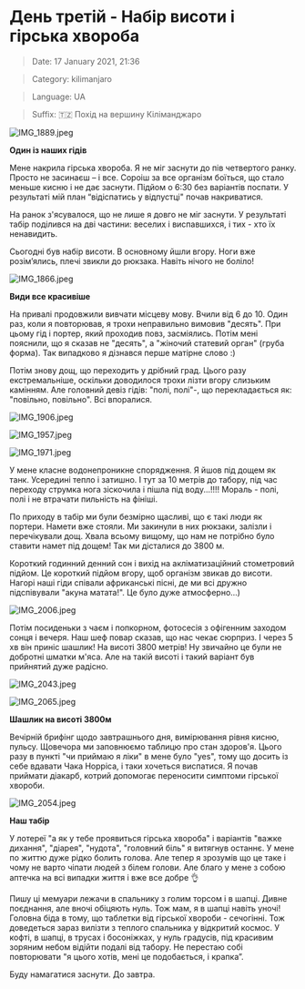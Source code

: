 # День третій - Набір висоти і гірська хвороба

> Date: 17 January 2021, 21:36

> Category: kilimanjaro

> Language: UA

> Suffix: 🇹🇿 Похід на вершину Кіліманджаро

![IMG_1889.jpeg](https://res.craft.do/user/full/b5a256f3-51ff-c8e5-10fe-9343b6a0451d/doc/A8A0DCCE-D6F8-4578-B050-D5C733B0551B/E7910FFC-CC15-49D3-93AB-80665FAF8E42_2/IMG_1889.jpeg)

**Один із наших гідів**

Мене накрила гірська хвороба. Я не міг заснути до пів четвертого ранку. Просто не засинаєш – і все. Сороіш за все організм боїться, що стало меньше кисню і не дає заснути. Підйом о 6:30 без варіантів поспати. У результаті мій план “відіспатись у відпустці" почав накриватися.

На ранок з'ясувалося, що не лише я довго не міг заснути. У результаті табір поділився на дві частини: веселих і виспавшихся, і тих - хто їх ненавидить.

Сьогодні був набір висоти. В основному йшли вгору. Ноги вже розім’ялись, плечі звикли до рюкзака. Навіть нічого не боліло!

![IMG_1866.jpeg](https://res.craft.do/user/full/b5a256f3-51ff-c8e5-10fe-9343b6a0451d/doc/A8A0DCCE-D6F8-4578-B050-D5C733B0551B/B5C1A7E8-8B48-49C1-9A1C-BC0D1ED86389_2/IMG_1866.jpeg)

**Види все красивіше**

На привалі продовжили вивчати місцеву мову. Вчили від 6 до 10. Один раз, коли я повторював, я трохи неправильно вимовив "десять". При цьому гід і портер, який проходив повз, засміялись. Потім мені пояснили, що я сказав не "десять", а "жіночий статевий орган" (груба форма). Так випадково я дізнався перше матірне слово :)

Потім знову дощ, що переходить у дрібний град. Цього разу екстремальніше, оскільки доводилося трохи лізти вгору слизьким камінням. Але головний девіз гідів: "полі, полі"-, що перекладається як: "повільно, повільно". Всі впоралися.

![IMG_1906.jpeg](https://res.craft.do/user/full/b5a256f3-51ff-c8e5-10fe-9343b6a0451d/doc/A8A0DCCE-D6F8-4578-B050-D5C733B0551B/867BCCF1-5BB3-447F-AE45-8CB048919301_2/IMG_1906.jpeg)

![IMG_1957.jpeg](https://res.craft.do/user/full/b5a256f3-51ff-c8e5-10fe-9343b6a0451d/doc/A8A0DCCE-D6F8-4578-B050-D5C733B0551B/FC2A29CA-8206-4774-A8CE-F08552274272_2/IMG_1957.jpeg)

![IMG_1971.jpeg](https://res.craft.do/user/full/b5a256f3-51ff-c8e5-10fe-9343b6a0451d/doc/A8A0DCCE-D6F8-4578-B050-D5C733B0551B/7015B43E-343F-4B7C-9F5F-42FE582E036C_2/IMG_1971.jpeg)

У мене класне водонепроникне спорядження. Я йшов під дощем як танк. Усередині тепло і затишно. І тут за 10 метрів до табору, під час переходу струмка нога зіскочила і пішла під воду...!!!! Мораль - полі, полі і не втрачати пильність на фініші.

По приходу в табір ми були безмірно щасливі, що є такі люди як портери. Намети вже стояли. Ми закинули в них рюкзаки, залізли і перечікували дощ. Хвала всьому вищому, що нам не потрібно було ставити намет під дощем! Так ми дісталися до 3800 м.

Короткий годинний денний сон і вихід на акліматизаційний стометровий підйом. Це короткий підйом вгору, щоб організм звикав до висоти. Нагорі наші гіди співали африканські пісні, де ми всі дружно підспівували "акуна матата!". Це було дуже атмосферно...)

![IMG_2006.jpeg](https://res.craft.do/user/full/b5a256f3-51ff-c8e5-10fe-9343b6a0451d/doc/A8A0DCCE-D6F8-4578-B050-D5C733B0551B/5927F8A8-3621-4EB5-B84D-B055DE930DAF_2/IMG_2006.jpeg)

Потім посиденьки з чаєм і попкорном, фотосесія з офігенним заходом сонця і вечеря. Наш шеф повар сказав, що нас чекає сюрприз. І через 5 хв він приніс шашлик! На висоті 3800 метрів! Ну звичайно це були не добротні шматки м'яса. Але на такій висоті і такий варіант був прийнятий дуже радісно.

![IMG_2043.jpeg](https://res.craft.do/user/full/b5a256f3-51ff-c8e5-10fe-9343b6a0451d/doc/A8A0DCCE-D6F8-4578-B050-D5C733B0551B/E58F92F7-FED2-49BE-97E6-B5C75CE50626_2/IMG_2043.jpeg)

![IMG_2065.jpeg](https://res.craft.do/user/full/b5a256f3-51ff-c8e5-10fe-9343b6a0451d/doc/A8A0DCCE-D6F8-4578-B050-D5C733B0551B/92B46A38-6705-4E26-AC07-88F89EDFE33A_2/IMG_2065.jpeg)

**Шашлик на висоті 3800м**

Вечірній брифінг щодо завтрашнього дня, вимірювання рівня кисню, пульсу. Щовечора ми заповнюємо таблицю про стан здоров'я. Цього разу в пункті "чи приймаю я ліки" в мене було "yes", тому що досить із себе вдавати Чака Норріса, і таки хочеться виспатися. Я почав приймати діакарб, котрий допомогає переносити симптоми гірської хвороби.

![IMG_2054.jpeg](https://res.craft.do/user/full/b5a256f3-51ff-c8e5-10fe-9343b6a0451d/doc/A8A0DCCE-D6F8-4578-B050-D5C733B0551B/2F7A7BD5-E483-427A-B3A8-C0DE08F8C642_2/IMG_2054.jpeg)

**Наш табір**

У лотереї "а як у тебе проявиться гірська хвороба" і варіантів "важке дихання", "діарея", "нудота", "головний біль" я витягнув останнє. У мене по життю дуже рідко болить голова. Але тепер я зрозумів що це таке і чому не варто чіпати людей з білем голови. Але благо у мене з собою аптечка на всі випадки життя і вже все добре 👌

Пишу ці мемуари лежачи в спальнику з голим торсом і в шапці. Дивне поєднання, але вночі обіцяють нуль. Тож мам, я в шапці навіть уночі! Головна біда в тому, що таблетки від гірської хвороби - сечогінні. Тож доведеться зараз вилізти з теплого спальника у відкритий космос. У кофті, в шапці, в трусах і босоніжках, у нуль градусів, під красивим зоряним небом відійти подалі від табору. Не перестаю собі повторювати "я цього хотів, мені це подобається, і крапка”.

Буду намагатися заснути. До завтра.

